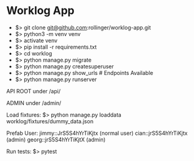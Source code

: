 Worklog App
===========

- $> git clone git@github.com:rollinger/worklog-app.git
- $> python3 -m venv venv
- $> activate venv
- $> pip install -r requirements.txt
- $> cd worklog
- $> python manage.py migrate
- $> python manage.py createsuperuser
- $> python manage.py show_urls		# Endpoints Available
- $> python manage.py runserver

API ROOT under /api/

ADMIN under /admin/

Load fixtures:
$> python manage.py loaddata worklog/fixtures/dummy_data.json

Prefab User:
jimmy::JrS5S4hYrTiKjtx (normal user)
cian::jrS5S4hYrTiKjtx (admin)
georg::jrS5S4hYrTiKjtX (admin)


Run tests:
$> pytest